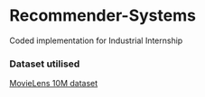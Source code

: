 # Recommender-Systems
Coded implementation for Industrial Internship

### Dataset utilised

[MovieLens 10M dataset](https://grouplens.org/datasets/movielens/10m/)
